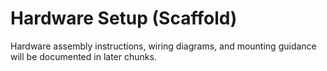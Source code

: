 # Hardware Setup (Scaffold)

Hardware assembly instructions, wiring diagrams, and mounting guidance will be documented in later chunks.
